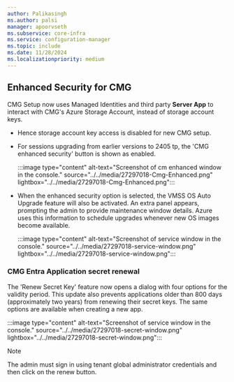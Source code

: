 ```yaml
---
author: Palikasingh
ms.author: palsi
manager: apoorvseth
ms.subservice: core-infra
ms.service: configuration-manager
ms.topic: include
ms.date: 11/28/2024
ms.localizationpriority: medium
---
```



## <a name="bkmk_CMGSecurity"></a>Enhanced Security for CMG


CMG Setup now uses Managed Identities and third party **Server App** to interact with CMG's Azure Storage Account, instead of storage account keys.
 - Hence storage account key access is disabled for new CMG setup.

 - For sessions upgrading from earlier versions to 2405 tp, the 'CMG enhanced security' button is shown as enabled.
   
   :::image type="content" alt-text="Screenshot of cm enhanced window in the console." source="../../media/27297018-Cmg-Enhanced.png" lightbox="../../media/27297018-Cmg-Enhanced.png":::
    
 - When the enhanced security option is selected, the VMSS OS Auto Upgrade feature will also be activated. An extra panel appears, prompting the admin to provide maintenance window details. Azure uses this information to schedule upgrades whenever new OS images become available.

   :::image type="content" alt-text="Screenshot of service window in the console." source="../../media/27297018-service-window.png" lightbox="../../media/27297018-service-window.png":::


### CMG Entra Application secret renewal

The 'Renew Secret Key' feature now opens a dialog with four options for the validity period. This update also prevents applications older than 800 days (approximately two years) from renewing their secret keys. The same options are available when creating a new app.

   :::image type="content" alt-text="Screenshot of service window in the console." source="../../media/27297018-secret-window.png" lightbox="../../media/27297018-secret-window.png":::

>[!NOTE]
>The admin must sign in using tenant global administrator credentials and then click on the renew button.

